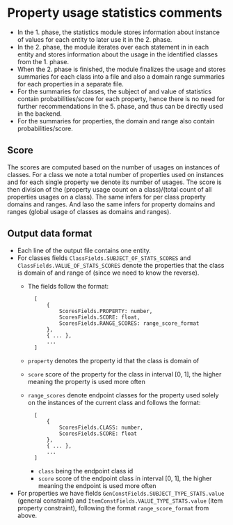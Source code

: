 # Property usage statistics comments

- In the 1. phase, the statistics module stores information about instance of values for each entity to later use it in the 2. phase.
- In the 2. phase, the module iterates over each statement in in each entity and stores information about the usage in the identified classes from the 1. phase.
- When the 2. phase is finished, the module finalizes the usage and stores summaries for each class into a file and also a domain range summaries for each properties in a separate file.
- For the summaries for classes, the subject of and value of statistics contain probabilities/score for each property, hence there is no need for further recommendations in the 5. phase, and thus can be directly used in the backend.
- For the summaries for properties, the domain and range also contain probabilities/score.

## Score

The scores are computed based on the number of usages on instances of classes.
For a class we note a total number of properties used on instances and for each single property we denote its number of usages.
The score is then division of the (property usage count on a class)/(total count of all properties usages on a class).
The same infers for per class property domains and ranges. 
And laso the same infers for property domains and ranges (global usage of classes as domains and ranges). 

## Output data format

- Each line of the output file contains one entity.
- For classes fields `ClassFields.SUBJECT_OF_STATS_SCORES` and `ClassFields.VALUE_OF_STATS_SCORES` denote the properties that the class is domain of and range of (since we need to know the reverse).
    - The fields follow the format:

            [
                {
                    ScoresFields.PROPERTY: number,
                    ScoresFields.SCORE: float,
                    ScoresFields.RANGE_SCORES: range_score_format
                },
                { ... },
                ...
            ]  
    - `property` denotes the property id that the class is domain of
    - `score` score of the property for the class in interval [0, 1], the higher meaning the property is used more often
    - `range_scores` denote endpoint classes for the property used solely on the instances of the current class and follows the format:

            [
                {
                    ScoresFields.CLASS: number, 
                    ScoresFields.SCORE: float
                },
                { ... },
                ...
            ]
        
        - `class` being the endpoint class id
        - `score` score of the endpoint class in interval [0, 1], the higher meaning the endpoint is used more often
- For properties we have fields `GenConstFields.SUBJECT_TYPE_STATS.value` (general constraint) and `ItemConstFields.VALUE_TYPE_STATS.value` (item property constraint), following the format `range_score_format` from above.